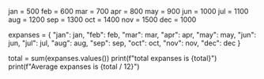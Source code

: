 
jan = 500
feb = 600
mar = 700
apr = 800
may = 900
jun = 1000
jul = 1100
aug = 1200
sep = 1300
oct = 1400
nov = 1500
dec = 1000

expanses = {
    "jan": jan,
    "feb": feb,
    "mar": mar,
    "apr": apr,
    "may": may,
    "jun": jun,
    "jul": jul,
    "aug": aug,
    "sep": sep,
    "oct": oct,
    "nov": nov,
    "dec": dec
}

total = sum(expanses.values())
print(f"total expanses is {total}")
print(f"Average expanses is {total / 12}")
